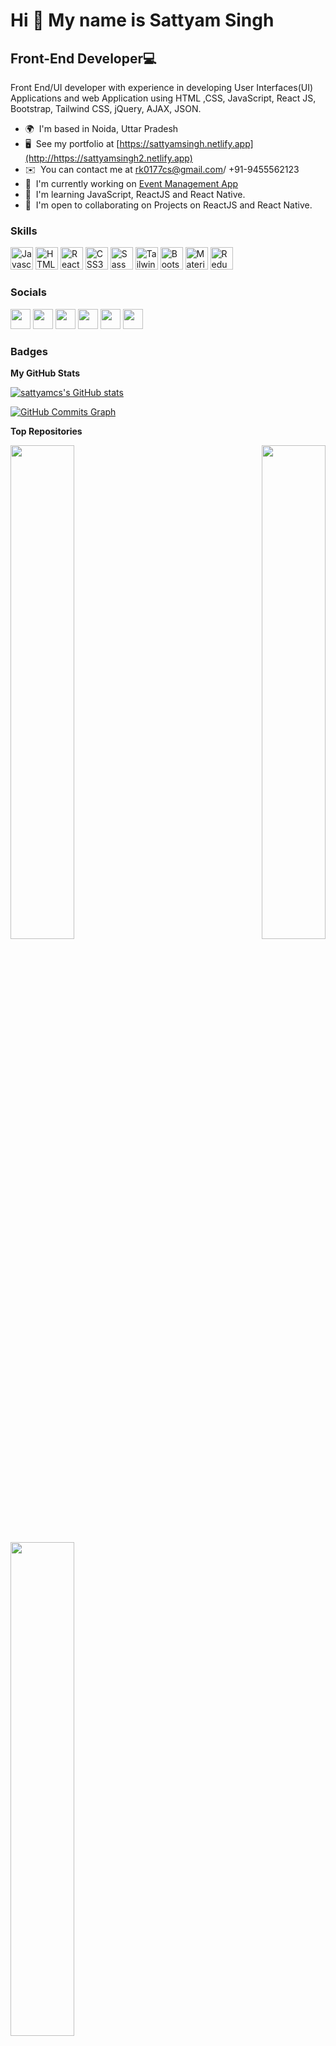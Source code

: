 Hi 👋 My name is Sattyam Singh
==============================

Front-End Developer💻
---------------------

Front End/UI developer with experience in developing User Interfaces(UI) Applications and web Application using HTML ,CSS, JavaScript, React JS, Bootstrap, Tailwind CSS, jQuery, AJAX, JSON.

* 🌍  I'm based in Noida, Uttar Pradesh
* 🖥️  See my portfolio at [https://sattyamsingh.netlify.app](http://https://sattyamsingh2.netlify.app)
* ✉️  You can contact me at [rk0177cs@gmail.com](mailto:rk0177cs@gmail.com)/ +91-9455562123
* 🚀  I'm currently working on [Event Management App](http://https://allevents.netlify.app)
* 🧠  I'm learning JavaScript, ReactJS and React Native.
* 🤝  I'm open to collaborating on Projects on ReactJS and React Native.

### Skills

<p align="left">
<a href="https://developer.mozilla.org/en-US/docs/Web/JavaScript" target="_blank" rel="noreferrer"><img src="https://raw.githubusercontent.com/danielcranney/readme-generator/main/public/icons/skills/javascript-colored.svg" width="36" height="36" alt="Javascript" /></a>
<a href="https://developer.mozilla.org/en-US/docs/Glossary/HTML5" target="_blank" rel="noreferrer"><img src="https://raw.githubusercontent.com/danielcranney/readme-generator/main/public/icons/skills/html5-colored.svg" width="36" height="36" alt="HTML5" /></a>
<a href="https://reactjs.org/" target="_blank" rel="noreferrer"><img src="https://raw.githubusercontent.com/danielcranney/readme-generator/main/public/icons/skills/react-colored.svg" width="36" height="36" alt="React" /></a>
<a href="https://www.w3.org/TR/CSS/#css" target="_blank" rel="noreferrer"><img src="https://raw.githubusercontent.com/danielcranney/readme-generator/main/public/icons/skills/css3-colored.svg" width="36" height="36" alt="CSS3" /></a>
<a href="https://sass-lang.com/" target="_blank" rel="noreferrer"><img src="https://raw.githubusercontent.com/danielcranney/readme-generator/main/public/icons/skills/sass-colored.svg" width="36" height="36" alt="Sass" /></a>
<a href="https://tailwindcss.com/" target="_blank" rel="noreferrer"><img src="https://raw.githubusercontent.com/danielcranney/readme-generator/main/public/icons/skills/tailwindcss-colored.svg" width="36" height="36" alt="TailwindCSS" /></a>
<a href="https://getbootstrap.com/" target="_blank" rel="noreferrer"><img src="https://raw.githubusercontent.com/danielcranney/readme-generator/main/public/icons/skills/bootstrap-colored.svg" width="36" height="36" alt="Bootstrap" /></a>
<a href="https://mui.com/" target="_blank" rel="noreferrer"><img src="https://raw.githubusercontent.com/danielcranney/readme-generator/main/public/icons/skills/materialui-colored.svg" width="36" height="36" alt="Material UI" /></a>
<a href="https://redux.js.org/" target="_blank" rel="noreferrer"><img src="https://raw.githubusercontent.com/danielcranney/readme-generator/main/public/icons/skills/redux-colored.svg" width="36" height="36" alt="Redux" /></a>
</p>


### Socials

<p align="left"> <a href="https://www.facebook.com/sattyam.thakur" target="_blank" rel="noreferrer"><img src="https://raw.githubusercontent.com/danielcranney/readme-generator/main/public/icons/socials/facebook.svg" width="32" height="32" /></a> <a href="https://www.github.com/sattyamcs" target="_blank" rel="noreferrer"><img src="https://raw.githubusercontent.com/danielcranney/readme-generator/main/public/icons/socials/github.svg" width="32" height="32" /></a> <a href="http://www.instagram.com/sattyamchauhan/" target="_blank" rel="noreferrer"><img src="https://raw.githubusercontent.com/danielcranney/readme-generator/main/public/icons/socials/instagram.svg" width="32" height="32" /></a> <a href="https://www.linkedin.com/in/sattyam-singh/" target="_blank" rel="noreferrer"><img src="https://raw.githubusercontent.com/danielcranney/readme-generator/main/public/icons/socials/linkedin.svg" width="32" height="32" /></a> <a href="https://www.stackoverflow.com/users/sattyam-singh" target="_blank" rel="noreferrer"><img src="https://raw.githubusercontent.com/danielcranney/readme-generator/main/public/icons/socials/stackoverflow.svg" width="32" height="32" /></a> <a href="https://www.twitter.com/ChauhanSattyam" target="_blank" rel="noreferrer"><img src="https://raw.githubusercontent.com/danielcranney/readme-generator/main/public/icons/socials/twitter.svg" width="32" height="32" /></a></p>

### Badges

<b>My GitHub Stats</b>

<a href="http://www.github.com/sattyamcs"><img src="https://github-readme-stats.vercel.app/api?username=sattyamcs&show_icons=true&hide=stars,prs,&count_private=true&title_color=0891b2&text_color=ffffff&icon_color=0891b2&bg_color=7f1d1d&hide_border=true&show_icons=true" alt="sattyamcs's GitHub stats" /></a>

<a href="http://www.github.com/sattyamcs"><img src="https://activity-graph.herokuapp.com/graph?username=sattyamcs&bg_color=7f1d1d&color=ffffff&line=0891b2&point=ffffff&area_color=7f1d1d&area=true&hide_border=true&custom_title=GitHub%20Commits%20Graph" alt="GitHub Commits Graph" /></a>

<b>Top Repositories</b>

<div width="100%" align="center"><a href="https://github.com/sattyamcs/allevents" align="left"><img align="left" width="45%" src="https://github-readme-stats.vercel.app/api/pin/?username=sattyamcs&repo=allevents&title_color=0891b2&text_color=ffffff&icon_color=0891b2&bg_color=7f1d1d&hide_border=true&locale=en" /></a><a href="https://github.com/sattyamcs/SattyamSingh" align="right"><img align="right" width="45%" src="https://github-readme-stats.vercel.app/api/pin/?username=sattyamcs&repo=SattyamSingh&title_color=0891b2&text_color=ffffff&icon_color=0891b2&bg_color=7f1d1d&hide_border=true&locale=en" /></a></div><br /><br /><br /><br /><br /><br /><br />

<br /><br /><br /><br /><br />

<div width="100%" align="center"><a href="https://github.com/sattyamcs/SattyamSingh2" align="left"><img align="left" width="45%" src="https://github-readme-stats.vercel.app/api/pin/?username=sattyamcs&repo=SattyamSingh2&title_color=0891b2&text_color=ffffff&icon_color=0891b2&bg_color=7f1d1d&hide_border=true&locale=en" /></a></div>
